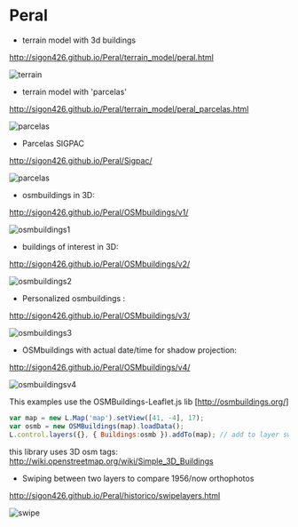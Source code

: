 Peral
=====


* terrain model with 3d buildings

http://sigon426.github.io/Peral/terrain_model/peral.html

![terrain](http://sigon426.github.io/Peral/terrain_model/terrain.png)


* terrain model with 'parcelas'

http://sigon426.github.io/Peral/terrain_model/peral_parcelas.html

![parcelas](http://sigon426.github.io/Peral/terrain_model/parcelas.png)

* Parcelas SIGPAC

http://sigon426.github.io/Peral/Sigpac/

![parcelas](http://sigon426.github.io/Peral/Sigpac/sigpac.png)

* osmbuildings in 3D:

http://sigon426.github.io/Peral/OSMbuildings/v1/

![osmbuildings1](http://sigon426.github.io/Peral/OSMbuildings/v1/osmbuildings1.png)

* buildings of interest in 3D:

http://sigon426.github.io/Peral/OSMbuildings/v2/

![osmbuildings2](http://sigon426.github.io/Peral/OSMbuildings/v2/osmbuildings2.png)

* Personalized osmbuildings :

http://sigon426.github.io/Peral/OSMbuildings/v3/

![osmbuildings3](http://sigon426.github.io/Peral/OSMbuildings/v3/osmbuildings3.png)

* OSMbuildings with actual date/time for shadow projection:

http://sigon426.github.io/Peral/OSMbuildings/v4/

![osmbuildingsv4](http://sigon426.github.io/Peral/OSMbuildings/v4/osmbuildings4.png)



This examples use the OSMBuildings-Leaflet.js lib [http://osmbuildings.org/]

```javascript
var map = new L.Map('map').setView([41, -4], 17);
var osmb = new OSMBuildings(map).loadData();
L.control.layers({}, { Buildings:osmb }).addTo(map); // add to layer switcher (optional)
```
this library uses 3D osm tags: http://wiki.openstreetmap.org/wiki/Simple_3D_Buildings


* Swiping between two layers to compare 1956/now orthophotos

http://sigon426.github.io/Peral/historico/swipelayers.html

![swipe](http://sigon426.github.io/Peral/historico/swipe.png)